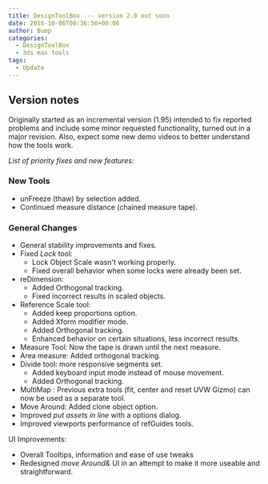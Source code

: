 ```yaml
---
title: DesignToolBox --- version 2.0 out soon
date: 2016-10-06T00:36:56+00:00
author: Bump
categories:
  - DesignToolBox
  - 3ds max tools
tags:
  - Update
---
```


## Version notes

Originally started as an incremental version (1.95) intended to fix reported problems and include some minor requested functionality, turned out in a major revision.
Also, expect some new demo videos to better understand how the tools work.

*List of priority fixes and new features:*

### New Tools

* unFreeze (thaw) by selection added.
* Continued measure distance (chained measure tape).

### General Changes

* General stability improvements and fixes.
* Fixed *Lock* tool:
  * Lock Object Scale wasn't working properly.
  * Fixed overall behavior when some locks were already been set.
* reDimension:
  * Added Orthogonal tracking.
  * Fixed incorrect results in scaled objects.
* Reference Scale tool:
  * Added keep proportions option.
  * Added Xform modifier mode.
  * Added Orthogonal tracking.
  * Enhanced behavior on certain situations, less incorrect results.
* Measure Tool: Now the tape is drawn until the next measure.
* Area measure: Added orthogonal tracking.
* Divide tool: more responsive segments set.
  * Added keyboard input mode instead of mouse movement.
  * Added Orthogonal tracking.
* MultiMap : Previous extra tools (fit, center and reset UVW Gizmo) can now be used as a separate tool.
* Move Around: Added clone object option.
* Improved *put assets in line* with a options dialog.
* Improved viewports performance of refGuides tools.

UI Improvements:

* Overall Tooltips, information and ease of use tweaks
* Redesigned *move Around&* UI in an attempt to make it more useable and straightforward.
